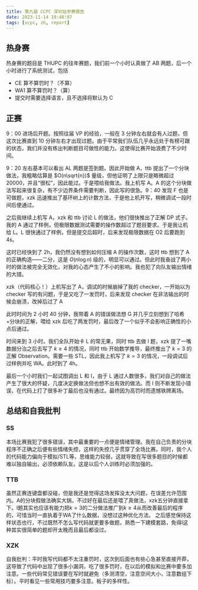 ```yaml
---
title: 第九届 CCPC 深圳站参赛报告
date: 2023-11-14 19:48:07
tags: [xcpc, zh, report]
---
```


## 热身赛
热身赛的题目是 THUPC 的往年赛题，我们前一个小时认真做了 AB 两题，后一个小时进行了系统测试，包括

- CE 算不算罚时？（不算）
- WA1 算不算罚时？（算）
- 提交时需要选择语言，且不选择将默认为 C

## 正赛
9：00 进场后开题。按照往届 VP 的经验，一般在 3 分钟左右就会有人过题，但这次比赛直到 10 分钟左右才出现过题。由于平常我们队伍几乎永远处于有榜可跟的状态，我们并没有练出判断题目可做性的能力。这使得比赛开始浪费了不少时间。

9：20 左右基本可以看出 AL 两题是签到题。因此开始做 A，ttb 提出了一个分块做法，我粗略估算是 $O(n\sqrt{n})$ 量级，但他证明了上限只是略微超过 20000，并且“很松”，因此能过。于是喂给我做法。我上机写 A。A 的这个分块做法写起来很复杂，有不少边界条件需要判断，因此写的很急。9：40 发现 F 也是可做题，xzk 迅速推出了基环树上的计数方法，于是他上机开写，稍微调试一段时间后便通过。

之后我继续上机写 A，xzk 和 ttb 讨论 L 的做法，他们很快推出了正解 DP 式子。我的 A 通过了样例，但极限数据测试需要的操作数超过了题目要求。于是我让机给 L。L 很快通过了样例，但是提交后超时，后来发现极限数据在 O2 后要跑到 4s。

这时已经快到了 2h，我仍然没有想到如何压缩 A 的操作次数，这时 ttb 想到了 A 的正确构造——二分，这是 $O(n \log n)$ 级的，明显可以通过。但此时我奋战了两小时的做法被完全无效化，对我的心态产生了不小的影响。我也犯了向队友输出情绪的大错。

xzk（代码核心！）上机写出了 A，调试的时候崩掉了我的 checker，一开始以为 checker 写的有问题，于是又吃了一发罚时，后来发现 checker 在非法输出的时候会崩溃，改掉后过了 A

此时时间为 2 小时 40 分钟，我带着 A 的错误做法想 G 并几乎立刻想到了哈希+分块的正解，喂给 xzk 后吃了两发罚时，最后改了一个似乎不会影响正确性的小点后通过。

时间来到 3 小时。我们全队开始卡 L 的常无果，同时 ttb 去做 I 题，xzk 提了一嘴数据分治之后去写了 $k \ge 4$ 的情况，同时 ttb 开始数学推导，最终推出了 $k=3$ 的正解 Observation。需要一些 STL，因此我上机写了 $k=3$ 的情况，一段调试后过样例并吃 WA。此时到了 4h。

最后一个小时我们一起试图调出 L 和 I，由于 L 通过人数很多，我们对自己的做法产生了很大的怀疑，几度决定换做法但也想不出有效的做法。而 I 则不断发现小错误，在代码上打了很多补丁最后也没有通过。最终因为高罚时而遗憾铁牌离场。

## 总结和自我批判
### SS
本场比赛我犯了很多错误，其中最重要的一点便是情绪管理。我在自己负责的分块程序不正确之后便有些情绪失控，这样的失控几乎贯穿了全场比赛。同时，我个人的代码能力偏向于模拟/STL等，思维能力较弱，这就导致在写很多题目的时候都难以独自输出，必须依赖队友。这是以后个人训练时必须加强的。

### TTB
虽然正赛连键盘都没碰，但是我还是觉得这场发挥没太大问题，在误差允许范围内。A的分块假做法确实大锅，不过好在最后还是喂了真做法，xzk五分钟直接拿下。I题其实也应该有能力把$k=3$的二分做法推广到$k\ge 4$从而改善最后的程序的，可惜当时一直执着于WA了什么数据，没想过这种优化方法。
之后感觉保持这样状态也行，不过既然不怎么写代码就更要多做题，熟悉一下建模套路，免得I这种其实很简单的题却开太晚而且最后都没过。

### XZK
自我批判：平时我写代码都不太注重罚时，这次到后面也有些心急甚至直接开莽，这导致了代码中出现了很多小漏洞，吃了很多罚时，在以后的模拟和比赛中要多加注意。一些代码常见错误要在写时就避免（多测清空，注意空间大小，注意数组下标）。平时看见一些常用技巧要多注意。板子的多样性。
